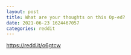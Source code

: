 ```yaml
--- 
layout: post 
title: What are your thoughts on this Op-ed? 
date: 2021-06-23 1624467057 
categories: reddit 
--- 
```

https://redd.it/o6gtcw